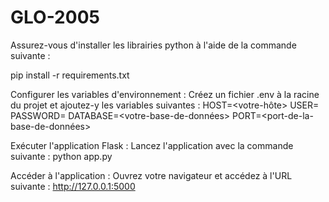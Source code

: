 # GLO-2005
Assurez-vous d'installer les librairies python à l'aide de la commande suivante :

pip install -r requirements.txt

Configurer les variables d'environnement :
Créez un fichier .env à la racine du projet et ajoutez-y les variables suivantes :
HOST=<votre-hôte>
USER=<votre-utilisateur>
PASSWORD=<votre-mot-de-passe>
DATABASE=<votre-base-de-données>
PORT=<port-de-la-base-de-données>

Exécuter l'application Flask :
Lancez l'application avec la commande suivante :
python app.py


Accéder à l'application :
Ouvrez votre navigateur et accédez à l'URL suivante :
http://127.0.0.1:5000
